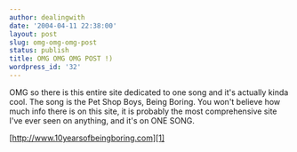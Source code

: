 ```yaml
---
author: dealingwith
date: '2004-04-11 22:38:00'
layout: post
slug: omg-omg-omg-post
status: publish
title: OMG OMG OMG POST !)
wordpress_id: '32'
---
```


OMG so there is this entire site dedicated to one song and it's actually kinda
cool. The song is the Pet Shop Boys, Being Boring. You won't believe how much
info there is on this site, it is probably the most comprehensive site I've
ever seen on anything, and it's on ONE SONG.

[http://www.10yearsofbeingboring.com][1]

   [1]: http://www.10yearsofbeingboring.com

